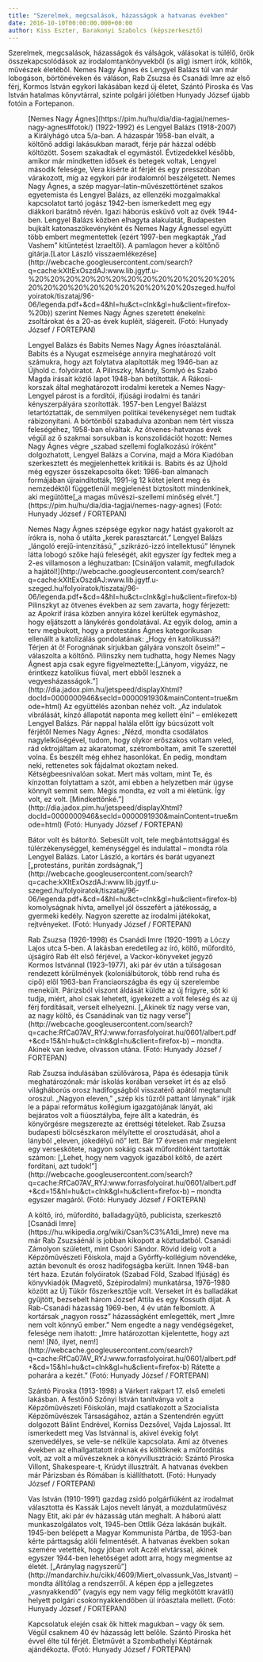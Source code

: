 ```yaml
---
title: "Szerelmek, megcsalások, házasságok a hatvanas években"
date: 2016-10-10T00:00:00.000+00:00
author: Kiss Eszter, Barakonyi Szabolcs (képszerkesztő)
---
```


Szerelmek, megcsalások, házasságok és válságok, válásokat is túlélő, örök összekapcsolódások az irodalomtankönyvekből (is alig) ismert írók, költők, művészek életéből. Nemes Nagy Ágnes és Lengyel Balázs túl van már lobogáson, börtönéveken és váláson, Rab Zsuzsa és Csanádi Imre az első férj, Kormos István egykori lakásában kezd új életet, Szántó Piroska és Vas István hatalmas könyvtárral, szinte polgári jólétben Hunyady József újabb fotóin a Fortepanon.

<figure>
<img src="/images/12837904_b11ea1d13e5743f0418936d77683a16f_wm.jpg" alt="" />
<figcaption>[Nemes Nagy Ágnes](https://pim.hu/hu/dia/dia-tagjai/nemes-nagy-agnes#fotok/) (1922-1992) és Lengyel Balázs (1918-2007) a Királyhágó utca 5/a-ban. A házaspár 1958-ban elvált, a költőnő addigi lakásukban maradt, férje pár házzal odébb költözött. Sosem szakadtak el egymástól. Évtizedekkel később, amikor már mindketten idősek és betegek voltak, Lengyel második felesége, Vera kísérte át férjét és egy presszóban várakozott, míg az egykori pár irodalomról beszélgetett. Nemes Nagy Ágnes, a szép magyar–latin–művészettörténet szakos egyetemista és Lengyel Balázs, az ellenzéki mozgalmakkal kapcsolatot tartó jogász 1942-ben ismerkedett meg egy diákkori barátnő révén. Igazi háborús esküvő volt az övék 1944-ben. Lengyel Balázs közben elhagyta alakulatát, Budapesten bujkált katonaszökevényként és Nemes Nagy Ágnessel együtt több embert megmentettek (ezért 1997-ben megkapták „Yad Vashem” kitüntetést Izraeltől). A pamlagon hever a költőnő gitárja.[Lator László visszaemlékezése](http://webcache.googleusercontent.com/search?q=cache:kXItExOszdAJ:www.lib.jgytf.u-%20%20%20%20%20%20%20%20%20%20%20%20%20%20%20%20%20%20%20%20%20%20%20%20szeged.hu/folyoiratok/tiszataj/96-06/legenda.pdf+&cd=4&hl=hu&ct=clnk&gl=hu&client=firefox-%20b)) szerint Nemes Nagy Ágnes szeretett énekelni: zsoltárokat és a 20-as évek kupléit, slágereit. (Fotó: Hunyady József / FORTEPAN)</figcaption>
</figure>

<figure>
<img src="/images/12837908_096a29f3c8aef2020520e53ff32f817b_wm.jpg" alt="" />
<figcaption>Lengyel Balázs és Babits Nemes Nagy Ágnes íróasztalánál. Babits és a Nyugat eszmeisége annyira meghatározó volt számukra, hogy azt folytatva alapították meg 1946-ban az Újhold c. folyóiratot. A Pilinszky, Mándy, Somlyó és Szabó Magda írásait közlő lapot 1948-ban betiltották. A Rákosi-korszak által meghatározott irodalmi keretek a Nemes Nagy-Lengyel párost is a fordítói, ifjúsági irodalmi és tanári kényszerpályára szorították. 1957-ben Lengyel Balázst letartóztatták, de semmilyen politikai tevékenységet nem tudtak rábizonyítani. A börtönből szabadulva azonban nem tért vissza feleségéhez, 1958-ban elváltak. Az ötvenes-hatvanas évek végül az ő szakmai sorsukban is konszolidációt hozott: Nemes Nagy Ágnes végre „szabad szellemi foglalkozású íróként” dolgozhatott, Lengyel Balázs a Corvina, majd a Móra Kiadóban szerkesztett és megjelenhettek kritikái is. Babits és az Újhold még egyszer összekapcsolta őket: 1986-ban almanach formájában újraindították, 1991-ig 12 kötet jelent meg és nemzedéktől függetlenül megjelenést biztosított mindenkinek, aki megütötte[„a magas művészi-szellemi minőség elvét.”](https://pim.hu/hu/dia/dia-tagjai/nemes-nagy-agnes) (Fotó: Hunyady József / FORTEPAN)</figcaption>
</figure>

<figure>
<img src="/images/12837906_1f8a6d373c37245507cf8e8dd7b819f2_wm.jpg" alt="" />
<figcaption>Nemes Nagy Ágnes szépsége egykor nagy hatást gyakorolt az írókra is, noha ő utálta „kerek parasztarcát.” Lengyel Balázs „lángoló erejű-intenzitású,” „szikrázó-izzó intellektusú” lénynek látta lobogó szőke hajú feleségét, akit egyszer így fedtek meg a 2-es villamoson a léghuzatban: [Csináljon valamit, megfulladok a hajától!](http://webcache.googleusercontent.com/search?q=cache:kXItExOszdAJ:www.lib.jgytf.u-szeged.hu/folyoiratok/tiszataj/96-06/legenda.pdf+&cd=4&hl=hu&ct=clnk&gl=hu&client=firefox-b) Pilinszkyt az ötvenes években az sem zavarta, hogy férjezett: az Apokrif írása közben annyira közel kerültek egymáshoz, hogy eljátszott a lánykérés gondolatával. Az egyik dolog, amin a terv megbukott, hogy a protestáns Ágnes kategorikusan ellenállt a katolizálás gondolatának: „Hogy én katolikussá?! Térjen át ő! Forognának sírjukban gályára vonszolt őseim!” – válaszolta a költőnő. Pilinszky nem tudhatta, hogy Nemes Nagy Ágnest apja csak egyre figyelmeztette:[„Lányom, vigyázz, ne érintkezz katolikus fiúval, mert ebből lesznek a vegyesházasságok.”](http://dia.jadox.pim.hu/jetspeed/displayXhtml?docId=0000000946&secId=0000091930&mainContent=true&mode=html) Az együttélés azonban nehéz volt. „Az indulatok vibrálását, kínzó állapotát naponta meg kellett élni” – emlékezett Lengyel Balázs. Pár nappal halála előtt így búcsúzott volt férjétől Nemes Nagy Ágnes: „Nézd, mondta csodálatos nagylelkűségével, tudom, hogy olykor erőszakos voltam veled, rád oktrojáltam az akaratomat, szétromboltam, amit Te szerettél volna. És beszélt még ehhez hasonlókat. Én pedig, mondtam neki, rettenetes sok fájdalmat okoztam neked. Kétségbeesnivalóan sokat. Mert más voltam, mint Te, és kínzottan folytattam a szót, ami ebben a helyzetben már úgyse könnyít semmit sem. Mégis mondta, ez volt a mi életünk. Így volt, ez volt. [Mindkettőnké.”](http://dia.jadox.pim.hu/jetspeed/displayXhtml?docId=0000000946&secId=0000091930&mainContent=true&mode=html) (Fotó: Hunyady József / FORTEPAN)</figcaption>
</figure>

<figure>
<img src="/images/12837898_7c215b7db0604c3b8191a8bd6b20fd9e_wm.jpg" alt="" />
<figcaption>Bátor volt és bátorító. Sebesült volt, tele megbántottsággal és túlérzékenységgel, keménységgel és indulattal – mondta róla Lengyel Balázs. Lator László, a kortárs és barát ugyanezt [„protestáns, puritán zordságnak,”](http://webcache.googleusercontent.com/search?q=cache:kXItExOszdAJ:www.lib.jgytf.u-szeged.hu/folyoiratok/tiszataj/96-06/legenda.pdf+&cd=4&hl=hu&ct=clnk&gl=hu&client=firefox-b) komolyságnak hívta, amellyel jól összefért a játékosság, a gyermeki kedély. Nagyon szerette az irodalmi játékokat, rejtvényeket. (Fotó: Hunyady József / FORTEPAN)</figcaption>
</figure>

<figure>
<img src="/images/12837900_93be91edaf10858db80560baf14c24be_wm.jpg" alt="" />
<figcaption>Rab Zsuzsa (1926-1998) és Csanádi Imre (1920-1991) a Lóczy Lajos utca 5-ben. A lakásban eredetileg az író, költő, műfordító, újságíró Rab élt első férjével, a Vackor-könyveket jegyző Kormos Istvánnal (1923–1977), aki pár év után a túlságosan rendezett körülmények (koloniálbútorok, több rend ruha és cipő) elől 1963-ban Franciaországba és egy új szerelembe menekült. Párizsból viszont áldását küldte az új frigyre, sőt ki tudja, miért, ahol csak lehetett, igyekezett a volt feleség és az új férj fordításait, verseit elhelyezni. [„Akinek tíz nagy verse van, az nagy költő, és Csanádinak van tíz nagy verse”](http://webcache.googleusercontent.com/search?q=cache:RfCa07AV_RYJ:www.forrasfolyoirat.hu/0601/albert.pdf+&cd=15&hl=hu&ct=clnk&gl=hu&client=firefox-b) – mondta. Akinek van kedve, olvasson utána. (Fotó: Hunyady József / FORTEPAN)</figcaption>
</figure>

<figure>
<img src="/images/12837902_182902b21f569093fb29cabd49269cfb_wm.jpg" alt="" />
<figcaption>Rab Zsuzsa indulásában szülővárosa, Pápa és édesapja tűnik meghatározónak: már iskolás korában verseket írt és az első világháborús orosz hadifogságból visszatérő apától megtanult oroszul. „Nagyon eleven,” „szép kis tűzről pattant lánynak” írják le a pápai református kollégium igazgatójának lányát, aki bejáratos volt a fiúosztályba, fejre állt a katedrán, és könyörgésre megszerezte az érettségi tételeket. Rab Zsuzsa budapesti bölcsészkaron mélyítette el orosztudását, ahol a lányból „eleven, jókedélyű nő” lett. Bár 17 évesen már megjelent egy verseskötete, nagyon sokáig csak műfordítóként tartották számon: [„Lehet, hogy nem vagyok igazából költő, de azért fordítani, azt tudok!”](http://webcache.googleusercontent.com/search?q=cache:RfCa07AV_RYJ:www.forrasfolyoirat.hu/0601/albert.pdf+&cd=15&hl=hu&ct=clnk&gl=hu&client=firefox-b) – mondta egyszer magáról. (Fotó: Hunyady József / FORTEPAN)</figcaption>
</figure>

<figure>
<img src="/images/12837896_588e6bd4dd0b64890f6b0809481bf81f_wm.jpg" alt="" />
<figcaption>A költő, író, műfordító, balladagyűjtő, publicista, szerkesztő [Csanádi Imre](https://hu.wikipedia.org/wiki/Csan%C3%A1di_Imre) neve ma már Rab Zsuzsáénál is jobban kikopott a köztudatból. Csanádi Zámolyon született, mint Csoóri Sándor. Rövid ideig volt a Képzőművészeti Főiskola, majd a Győrffy-kollégium növendéke, aztán bevonult és orosz hadifogságba került. Innen 1948-ban tért haza. Ezután folyóiratok (Szabad Föld, Szabad Ifjúság) és könyvkiadók (Magvető, Szépirodalmi) munkatársa, 1976–1980 között az Új Tükör főszerkesztője volt. Verseket írt és balladákat gyűjtött, bezsebelt három József Attila és egy Kossuth díjat. A Rab-Csanádi házasság 1969-ben, 4 év után felbomlott. A kortársak „nagyon rossz” házasságként emlegették, mert „Imre nem volt könnyű ember.” Nem engedte a nagy vendégségeket, felesége nem ihatott: „Imre határozottan kijelentette, hogy azt nem! [Nő, ilyet, nem!](http://webcache.googleusercontent.com/search?q=cache:RfCa07AV_RYJ:www.forrasfolyoirat.hu/0601/albert.pdf+&cd=15&hl=hu&ct=clnk&gl=hu&client=firefox-b) Rátette a poharára a kezét.” (Fotó: Hunyady József / FORTEPAN)</figcaption>
</figure>

<figure>
<img src="/images/12837894_7a9cacb4e54096dec2c8fa21b0519146_wm.jpg" alt="" />
<figcaption>Szántó Piroska (1913-1998) a Várkert rakpart 17. első emeleti lakásban. A festőnő Szőnyi István tanítványa volt a Képzőművészeti Főiskolán, majd csatlakozott a Szocialista Képzőművészek Társaságához, aztán a Szentendrén együtt dolgozott Bálint Endrével, Korniss Dezsővel, Vajda Lajossal. Itt ismerkedett meg Vas Istvánnal is, akivel évekig folyt szenvedélyes, se vele-se nélküle kapcsolata. Ami az ötvenes években az elhallgattatott íróknak és költőknek a műfordítás volt, az volt a művészeknek a könyvillusztráció: Szántó Piroska Villont, Shakespeare-t, Krúdyt illusztrált. A hatvanas években már Párizsban és Rómában is kiállíthatott. (Fotó: Hunyady József / FORTEPAN)</figcaption>
</figure>

<figure>
<img src="/images/12837892_98986c9420f3f049b1e99eda5b938ba2_wm.jpg" alt="" />
<figcaption>Vas István (1910-1991) gazdag zsidó polgárfiúként az irodalmat választotta és Kassák Lajos nevelt lányát, a mozdulatművész Nagy Etit, aki pár év házasság után meghalt. A háború alatt munkaszolgálatos volt, 1945-ben Ottlik Géza lakásán bujkált. 1945-ben belépett a Magyar Kommunista Pártba, de 1953-ban kérte párttagság alóli felmentését. A hatvanas években sokan szemére vetették, hogy jóban volt Aczél elvtárssal, akinek egyszer 1944-ben lehetőséget adott arra, hogy megmentse az életét. [„Aránylag nagyszerű”](http://mandarchiv.hu/cikk/4609/Miert_olvassunk_Vas_Istvant) – mondta állítólag a rendszerről. A képen épp a jellegzetes „vasnyakkendő” (vagyis egy nem vagy félig megkötött kravátli) helyett polgári csokornyakkendőben ül íróasztala mellett. (Fotó: Hunyady József / FORTEPAN)</figcaption>
</figure>

<figure>
<img src="/images/12837890_fe5d9e28180bb1e782d89171879228d2_wm.jpg" alt="" />
<figcaption>Kapcsolatuk elején csak ők hittek magukban – vagy ők sem. Végül csaknem 40 év házasság lett belőle. Szántó Piroska hét évvel élte túl férjét. Életművét a Szombathelyi Képtárnak ajándékozta. (Fotó: Hunyady József / FORTEPAN)</figcaption>
</figure>
